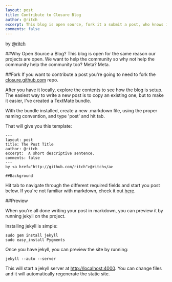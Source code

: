 ```yaml
---
layout: post
title: Contribute to Closure Blog
author: @ritch
excerpt: This blog is open source, fork it a submit a post, who knows it might get pulled in?
comments: false
---
```

by <a href="http://github.com/ritch">@ritch</a>

##Why Open Source a Blog?
This blog is open for the same reason our projects are open. We want to help the community so why not help the community help the community too? Meta? Meta.

##Fork
If you want to contribute a post you're going to need to fork the <a href="https://github.com/closure/closure.github.com">closure.github.com</a> repo.

After you have it locally, explore the contents to see how the blog is setup. The easiest way to write a new post is to copy an existing one, but to make it easier, I've created a TextMate bundle.

With the bundle installed, create a new .markdown file, using the proper naming convention, and type 'post' and hit tab.

That will give you this template:

	---
	layout: post
	title: The Post Title
	author: @ritch
	excerpt:  A short descriptive sentence.
	comments: false
	---
	by <a href="http://github.com/ritch">@ritch</a>

	##Background

Hit tab to navigate through the different required fields and start you post below. If you're not familiar with markdown, check it out [here](http://www.simpleeditions.com/59001/markdown-an-introduction).

##Preview

When you're all done writing your post in markdown, you can preview it by running jekyll on the project.

Installing jekyll is simple:

	sudo gem install jekyll
	sudo easy_install Pygments

Once you have jekyll, you can preview the site by running:

	jekyll --auto --server
	
This will start a jekyll server at [http://localhost:4000](http://localhost:4000). You can change files and it will automatically regenerate the static site.


